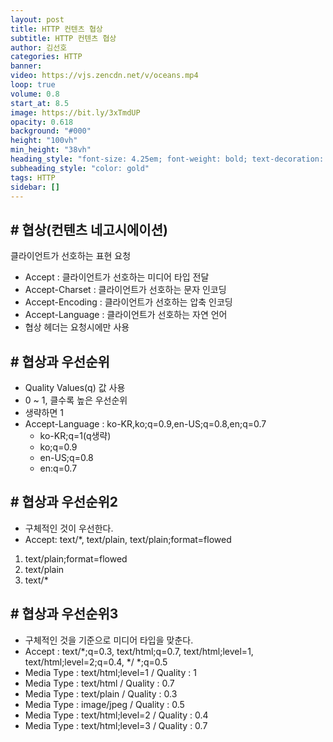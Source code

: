 ```yaml
---
layout: post
title: HTTP 컨텐츠 협상
subtitle: HTTP 컨텐츠 협상
author: 김선호
categories: HTTP
banner:
video: https://vjs.zencdn.net/v/oceans.mp4
loop: true
volume: 0.8
start_at: 8.5
image: https://bit.ly/3xTmdUP
opacity: 0.618
background: "#000"
height: "100vh"
min_height: "38vh"
heading_style: "font-size: 4.25em; font-weight: bold; text-decoration: underline"
subheading_style: "color: gold"
tags: HTTP
sidebar: []
---
```


## # 협상(컨텐츠 네고시에이션)
클라이언트가 선호하는 표현 요청
- Accept : 클라이언트가 선호하는 미디어 타입 전달
- Accept-Charset : 클라이언트가 선호하는 문자 인코딩
- Accept-Encoding : 클라이언트가 선호하는 압축 인코딩
- Accept-Language : 클라이언트가 선호하는 자연 언어
- 협상 헤더는 요청시에만 사용

## # 협상과 우선순위
- Quality Values(q) 값 사용
- 0 ~ 1, 클수록 높은 우선순위
- 생략하면 1
- Accept-Language : ko-KR,ko;q=0.9,en-US;q=0.8,en;q=0.7
  - ko-KR;q=1(q생략)
  - ko;q=0.9
  - en-US;q=0.8
  - en:q=0.7

## # 협상과 우선순위2
- 구체적인 것이 우선한다.
- Accept: text/*, text/plain, text/plain;format=flowed
1. text/plain;format=flowed
2. text/plain
3. text/*

## # 협상과 우선순위3
- 구체적인 것을 기준으로 미디어 타입을 맞춘다.
- Accept : text/*;q=0.3, text/html;q=0.7, text/html;level=1, text/html;level=2;q=0.4, */ *;q=0.5
- Media Type : text/html;level=1 / Quality : 1
- Media Type : text/html / Quality : 0.7
- Media Type : text/plain / Quality : 0.3
- Media Type : image/jpeg / Quality : 0.5
- Media Type : text/html;level=2 / Quality : 0.4
- Media Type : text/html;level=3 / Quality : 0.7
